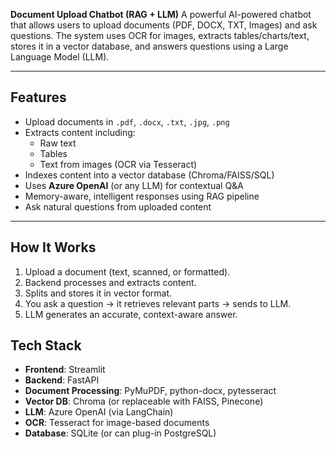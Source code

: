  **Document Upload Chatbot (RAG + LLM)**
A powerful AI-powered chatbot that allows users to upload documents (PDF, DOCX, TXT, Images) and ask questions. The system uses OCR for images, extracts tables/charts/text, stores it in a vector database, and answers questions using a Large Language Model (LLM).

---

## Features

- Upload documents in `.pdf`, `.docx`, `.txt`, `.jpg`, `.png`
- Extracts content including:
  -  Raw text
  -  Tables
  -  Text from images (OCR via Tesseract)
-  Indexes content into a vector database (Chroma/FAISS/SQL)
-  Uses **Azure OpenAI** (or any LLM) for contextual Q&A
-  Memory-aware, intelligent responses using RAG pipeline
-  Ask natural questions from uploaded content

---

##  How It Works

1. Upload a document (text, scanned, or formatted).
2. Backend processes and extracts content.
3. Splits and stores it in vector format.
4. You ask a question → it retrieves relevant parts → sends to LLM.
5. LLM generates an accurate, context-aware answer.



##  Tech Stack

- **Frontend**: Streamlit
- **Backend**: FastAPI
- **Document Processing**: PyMuPDF, python-docx, pytesseract
- **Vector DB**: Chroma (or replaceable with FAISS, Pinecone)
- **LLM**: Azure OpenAI (via LangChain)
- **OCR**: Tesseract for image-based documents
- **Database**: SQLite (or can plug-in PostgreSQL)
